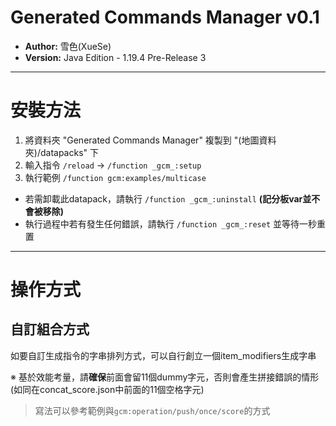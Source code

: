 # Generated Commands Manager v0.1
 
- **Author:** 雪色(XueSe)
- **Version:** Java Edition - 1.19.4 Pre-Release 3

---

# 安裝方法

1. 將資料夾 "Generated Commands Manager" 複製到 "(地圖資料夾)/datapacks" 下
2. 輸入指令 `/reload` -> `/function _gcm_:setup`
3. 執行範例 `/function gcm:examples/multicase`

- 若需卸載此datapack，請執行 `/function _gcm_:uninstall` **(記分板var並不會被移除)**
- 執行過程中若有發生任何錯誤，請執行 `/function _gcm_:reset` 並等待一秒重置

---

# 操作方式

## 自訂組合方式

如要自訂生成指令的字串排列方式，可以自行創立一個item_modifiers生成字串

※ 基於效能考量，請**確保**前面會留11個dummy字元，否則會產生拼接錯誤的情形 (如同在concat_score.json中前面的11個空格字元)

> 寫法可以參考範例與`gcm:operation/push/once/score`的方式
